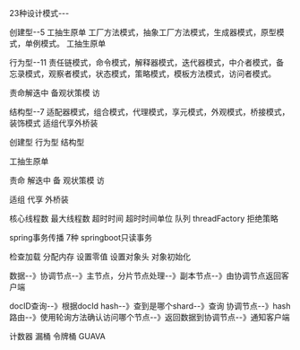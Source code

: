 23种设计模式---

创建型--5
工抽生原单
工厂方法模式，抽象工厂方法模式，生成器模式，原型模式，单例模式。
工抽生原单

行为型--11
责任链模式，命令模式，解释器模式，迭代器模式，中介者模式，备忘录模式，观察者模式，状态模式，策略模式，模板方法模式，访问者模式。

责命解迭中 备观状策模 访

结构型--7
适配器模式，组合模式，代理模式，享元模式，外观模式，桥接模式，装饰模式
适组代享外桥装





创建型  行为型  结构型

工抽生原单

责命 解迭中 备 观状策模 访

适组 代享 外桥装


核心线程数 最大线程数 超时时间  超时时间单位  队列 threadFactory 拒绝策略


spring事务传播  7种  springboot只读事务

检查加载  分配内存  设置零值  设置对象头  对象初始化

数据--》协调节点--》主节点，分片节点处理--》副本节点--》由协调节点返回客户端


docID查询--》根据docId hash--》查到是哪个shard--》查询
协调节点--》hash路由--》使用轮询方法确认访问哪个节点--》返回数据到协调节点--》通知客户端

计数器 漏桶 令牌桶  GUAVA